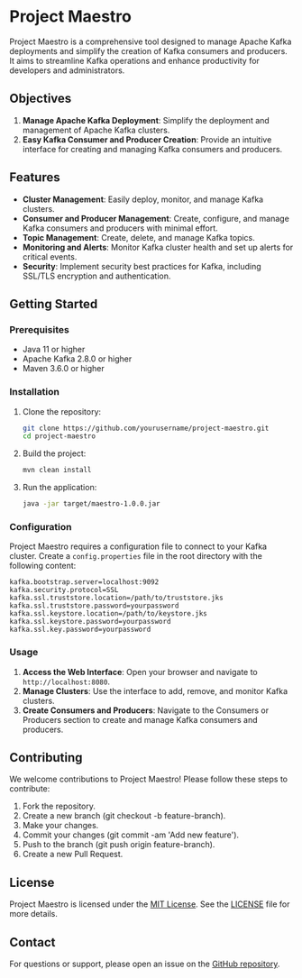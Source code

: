 # Project Maestro

Project Maestro is a comprehensive tool designed to manage Apache Kafka deployments and simplify the creation of Kafka consumers and producers. It aims to streamline Kafka operations and enhance productivity for developers and administrators.


## Objectives

1. **Manage Apache Kafka Deployment**: Simplify the deployment and management of Apache Kafka clusters.
2. **Easy Kafka Consumer and Producer Creation**: Provide an intuitive interface for creating and managing Kafka consumers and producers.

## Features

- **Cluster Management**: Easily deploy, monitor, and manage Kafka clusters.
- **Consumer and Producer Management**: Create, configure, and manage Kafka consumers and producers with minimal effort.
- **Topic Management**: Create, delete, and manage Kafka topics.
- **Monitoring and Alerts**: Monitor Kafka cluster health and set up alerts for critical events.
- **Security**: Implement security best practices for Kafka, including SSL/TLS encryption and authentication.

## Getting Started

### Prerequisites

- Java 11 or higher
- Apache Kafka 2.8.0 or higher
- Maven 3.6.0 or higher

### Installation

1. Clone the repository:
    ```sh
    git clone https://github.com/yourusername/project-maestro.git
    cd project-maestro
    ```

2. Build the project:
    ```sh
    mvn clean install
    ```

3. Run the application:
    ```sh
    java -jar target/maestro-1.0.0.jar
    ```

### Configuration

Project Maestro requires a configuration file to connect to your Kafka cluster. Create a `config.properties` file in the root directory with the following content:

```properties
kafka.bootstrap.server=localhost:9092
kafka.security.protocol=SSL
kafka.ssl.truststore.location=/path/to/truststore.jks
kafka.ssl.truststore.password=yourpassword
kafka.ssl.keystore.location=/path/to/keystore.jks
kafka.ssl.keystore.password=yourpassword
kafka.ssl.key.password=yourpassword
```

### Usage
1. **Access the Web Interface**: Open your browser and navigate to `http://localhost:8080`.
2. **Manage Clusters**: Use the interface to add, remove, and monitor Kafka clusters.
3. **Create Consumers and Producers**: Navigate to the Consumers or Producers section to create and manage Kafka consumers and producers.

## Contributing

We welcome contributions to Project Maestro! Please follow these steps to contribute:

1. Fork the repository.
2. Create a new branch (git checkout -b feature-branch).
3. Make your changes.
4. Commit your changes (git commit -am 'Add new feature').
5. Push to the branch (git push origin feature-branch).
5. Create a new Pull Request.

## License
Project Maestro is licensed under the [MIT License](https://opensource.org/license/mit). See the [LICENSE](./LICENSE) file for more details.

## Contact
For questions or support, please open an issue on the [GitHub repository](https://github.com/vepo/project-maestro/issues).